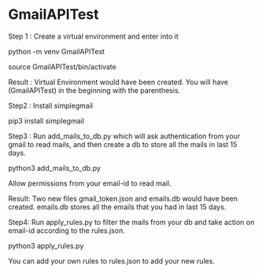 # GmailAPITest

Step 1 : Create a virtual environment and enter into it

python -m venv GmailAPITest

source GmailAPITest/bin/activate

Result : Virtual Environment would have been created. You will have (GmailAPITest) in the beginning with the parenthesis.



Step2 : Install simplegmail

pip3 install simplegmail



Step3 : Run add_mails_to_db.py which will ask authentication from your gmail to read mails, and then create a db to store all the mails in last 15 days.

python3 add_mails_to_db.py

Allow permissions from your email-id to read mail.

Result: Two new files gmail_token.json and emails.db would have been created. emails.db stores all the emails that you had in last 15 days.



Step4: Run apply_rules.py to filter the mails from your db and take action on email-id according to the rules.json.

python3 apply_rules.py

You can add your own rules to rules.json to add your new rules.
 
